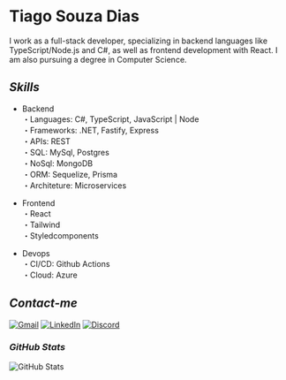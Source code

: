 # **Tiago Souza Dias**

I work as a full-stack developer, specializing in backend languages like TypeScript/Node.js and C#, as well as frontend development with React. I am also pursuing a degree in Computer Science.

## *Skills*


- Backend \
・Languages: C#, TypeScript, JavaScript | Node   \
・Frameworks: .NET, Fastify, Express \
・APIs: REST \
・SQL: MySql, Postgres \
・NoSql: MongoDB \
・ORM: Sequelize, Prisma \
・Architeture: Microservices


- Frontend \
・React \
・Tailwind \
・Styledcomponents 

- Devops \
・CI/CD: Github Actions \
・Cloud: Azure


## *Contact-me*

[![Gmail](https://img.shields.io/badge/Gmail-000?style=for-the-badge&logo=Gmail)](mailto:tiago0214@gmail.com)
[![LinkedIn](https://img.shields.io/badge/LinkedIn-000?style=for-the-badge&logo=LinkedIn)](https://linkedin.com/in/tiago-souza-ba234b11a)
[![Discord](https://img.shields.io/badge/Discord-000?style=for-the-badge&logo=discord)](https://discordapp.com/users/327618059642732544)

### *GitHub Stats*
![GitHub Stats](https://github-readme-stats.vercel.app/api?username=tiago0214&theme=transparent&bg_color=000&border_color=30A3DC&show_icons=true&icon_color=30A3DC&title_color=E94D5F&text_color=FFF&hide_title=true&hide=stars)
